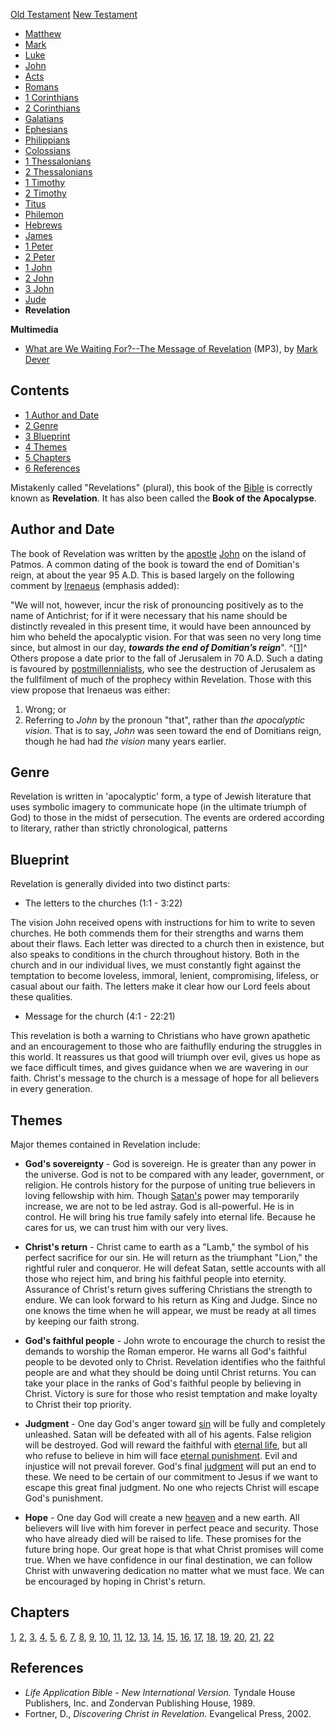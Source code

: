 [Old Testament](Old_Testament "Old Testament")
[New Testament](New_Testament "New Testament")
-   [Matthew](Gospel_of_Matthew "Gospel of Matthew")
-   [Mark](Gospel_of_Mark "Gospel of Mark")
-   [Luke](Gospel_of_Luke "Gospel of Luke")
-   [John](Gospel_of_John "Gospel of John")
-   [Acts](Acts_of_the_Apostles "Acts of the Apostles")
-   [Romans](Epistle_to_the_Romans "Epistle to the Romans")
-   [1 Corinthians](First_Epistle_to_the_Corinthians "First Epistle to the Corinthians")
-   [2 Corinthians](Second_Epistle_to_the_Corinthians "Second Epistle to the Corinthians")
-   [Galatians](Epistle_to_the_Galatians "Epistle to the Galatians")
-   [Ephesians](Epistle_to_the_Ephesians "Epistle to the Ephesians")
-   [Philippians](Epistle_to_the_Philippians "Epistle to the Philippians")
-   [Colossians](Epistle_to_the_Colossians "Epistle to the Colossians")
-   [1 Thessalonians](First_Epistle_to_the_Thessalonians "First Epistle to the Thessalonians")
-   [2 Thessalonians](Second_Epistle_to_the_Thessalonians "Second Epistle to the Thessalonians")
-   [1 Timothy](First_Epistle_to_Timothy "First Epistle to Timothy")
-   [2 Timothy](Second_Epistle_to_Timothy "Second Epistle to Timothy")
-   [Titus](Epistle_to_Titus "Epistle to Titus")
-   [Philemon](Epistle_to_Philemon "Epistle to Philemon")
-   [Hebrews](Epistle_to_the_Hebrews "Epistle to the Hebrews")
-   [James](Epistle_of_James "Epistle of James")
-   [1 Peter](First_Epistle_of_Peter "First Epistle of Peter")
-   [2 Peter](Second_Epistle_of_Peter "Second Epistle of Peter")
-   [1 John](First_Epistle_of_John "First Epistle of John")
-   [2 John](Second_Epistle_of_John "Second Epistle of John")
-   [3 John](Third_Epistle_of_John "Third Epistle of John")
-   [Jude](Epistle_of_Jude "Epistle of Jude")
-   **Revelation**

**Multimedia**

-   [What are We Waiting For?--The Message of Revelation](http://dl.salemweb.net/?mg=43BD321F-0FD9-46EE-A3B8-B339039746DF)
    (MP3), by [Mark Dever](Mark_Dever "Mark Dever")

## Contents

-   [1 Author and Date](#Author_and_Date)
-   [2 Genre](#Genre)
-   [3 Blueprint](#Blueprint)
-   [4 Themes](#Themes)
-   [5 Chapters](#Chapters)
-   [6 References](#References)

Mistakenly called "Revelations" (plural), this book of the
[Bible](Bible "Bible") is correctly known as **Revelation**. It has
also been called the **Book of the Apocalypse**.

## Author and Date

The book of Revelation was written by the
[apostle](Apostle "Apostle") [John](John "John") on the island of
Patmos. A common dating of the book is toward the end of Domitian's
reign, at about the year 95 A.D. This is based largely on the
following comment by [Irenaeus](Irenaeus "Irenaeus") (emphasis
added):

"We will not, however, incur the risk of pronouncing positively as
to the name of Antichrist; for if it were necessary that his name
should be distinctly revealed in this present time, it would have
been announced by him who beheld the apocalyptic vision. For that
was seen no very long time since, but almost in our day,
***towards the end of Domitian’s reign***". ^[[1]](#note-0)^
Others propose a date prior to the fall of Jerusalem in 70 A.D.
Such a dating is favoured by
[postmillennialists](Postmillennialism "Postmillennialism"), who
see the destruction of Jerusalem as the fullfilment of much of the
prophecy within Revelation. Those with this view propose that
Irenaeus was either:

1.  Wrong; or
2.  Referring to *John* by the pronoun "that", rather than
    *the apocalyptic vision*. That is to say, *John* was seen toward
    the end of Domitians reign, though he had had *the vision* many
    years earlier.

## Genre

Revelation is written in 'apocalyptic' form, a type of Jewish
literature that uses symbolic imagery to communicate hope (in the
ultimate triumph of God) to those in the midst of persecution. The
events are ordered according to literary, rather than strictly
chronological, patterns

## Blueprint

Revelation is generally divided into two distinct parts:

-   The letters to the churches (1:1 - 3:22)

The vision John received opens with instructions for him to write
to seven churches. He both commends them for their strengths and
warns them about their flaws. Each letter was directed to a church
then in existence, but also speaks to conditions in the church
throughout history. Both in the church and in our individual lives,
we must constantly fight against the temptation to become loveless,
immoral, lenient, compromising, lifeless, or casual about our
faith. The letters make it clear how our Lord feels about these
qualities.

-   Message for the church (4:1 - 22:21)

This revelation is both a warning to Christians who have grown
apathetic and an encouragement to those who are faithuflly enduring
the struggles in this world. It reassures us that good will triumph
over evil, gives us hope as we face difficult times, and gives
guidance when we are wavering in our faith. Christ's message to the
church is a message of hope for all believers in every generation.

## Themes

Major themes contained in Revelation include:

-   **God's sovereignty** - God is sovereign. He is greater than
    any power in the universe. God is not to be compared with any
    leader, government, or religion. He controls history for the
    purpose of uniting true believers in loving fellowship with him.
    Though [Satan's](Satan "Satan") power may temporarily increase, we
    are not to be led astray. God is all-powerful. He is in control. He
    will bring his true family safely into eternal life. Because he
    cares for us, we can trust him with our very lives.

-   **Christ's return** - Christ came to earth as a "Lamb," the
    symbol of his perfect sacrifice for our sin. He will return as the
    triumphant "Lion," the rightful ruler and conqueror. He will defeat
    Satan, settle accounts with all those who reject him, and bring his
    faithful people into eternity. Assurance of Christ's return gives
    suffering Christians the strength to endure. We can look forward to
    his return as King and Judge. Since no one knows the time when he
    will appear, we must be ready at all times by keeping our faith
    strong.

-   **God's faithful people** - John wrote to encourage the church
    to resist the demands to worship the Roman emperor. He warns all
    God's faithful people to be devoted only to Christ. Revelation
    identifies who the faithful people are and what they should be
    doing until Christ returns. You can take your place in the ranks of
    God's faithful people by believing in Christ. Victory is sure for
    those who resist temptation and make loyalty to Christ their top
    priority.

-   **Judgment** - One day God's anger toward [sin](Sin "Sin") will
    be fully and completely unleashed. Satan will be defeated with all
    of his agents. False religion will be destroyed. God will reward
    the faithful with [eternal life](Heaven "Heaven"), but all who
    refuse to believe in him will face
    [eternal punishment](Hell "Hell"). Evil and injustice will not
    prevail forever. God's final [judgment](Judgment "Judgment") will
    put an end to these. We need to be certain of our commitment to
    Jesus if we want to escape this great final judgment. No one who
    rejects Christ will escape God's punishment.

-   **Hope** - One day God will create a new
    [heaven](Heaven "Heaven") and a new earth. All believers will live
    with him forever in perfect peace and security. Those who have
    already died will be raised to life. These promises for the future
    bring hope. Our great hope is that what Christ promises will come
    true. When we have confidence in our final destination, we can
    follow Christ with unwavering dedication no matter what we must
    face. We can be encouraged by hoping in Christ's return.

## Chapters

[1](Revelation_1 "Revelation 1"),
[2](index.php?title=Revelation_2&action=edit&redlink=1 "Revelation 2 (page does not exist)"),
[3](index.php?title=Revelation_3&action=edit&redlink=1 "Revelation 3 (page does not exist)"),
[4](index.php?title=Revelation_4&action=edit&redlink=1 "Revelation 4 (page does not exist)"),
[5](index.php?title=Revelation_5&action=edit&redlink=1 "Revelation 5 (page does not exist)"),
[6](index.php?title=Revelation_6&action=edit&redlink=1 "Revelation 6 (page does not exist)"),
[7](index.php?title=Revelation_7&action=edit&redlink=1 "Revelation 7 (page does not exist)"),
[8](index.php?title=Revelation_8&action=edit&redlink=1 "Revelation 8 (page does not exist)"),
[9](index.php?title=Revelation_9&action=edit&redlink=1 "Revelation 9 (page does not exist)"),
[10](index.php?title=Revelation_10&action=edit&redlink=1 "Revelation 10 (page does not exist)"),
[11](index.php?title=Revelation_11&action=edit&redlink=1 "Revelation 11 (page does not exist)"),
[12](index.php?title=Revelation_12&action=edit&redlink=1 "Revelation 12 (page does not exist)"),
[13](index.php?title=Revelation_13&action=edit&redlink=1 "Revelation 13 (page does not exist)"),
[14](index.php?title=Revelation_14&action=edit&redlink=1 "Revelation 14 (page does not exist)"),
[15](index.php?title=Revelation_15&action=edit&redlink=1 "Revelation 15 (page does not exist)"),
[16](index.php?title=Revelation_16&action=edit&redlink=1 "Revelation 16 (page does not exist)"),
[17](index.php?title=Revelation_17&action=edit&redlink=1 "Revelation 17 (page does not exist)"),
[18](index.php?title=Revelation_18&action=edit&redlink=1 "Revelation 18 (page does not exist)"),
[19](index.php?title=Revelation_19&action=edit&redlink=1 "Revelation 19 (page does not exist)"),
[20](index.php?title=Revelation_20&action=edit&redlink=1 "Revelation 20 (page does not exist)"),
[21](index.php?title=Revelation_21&action=edit&redlink=1 "Revelation 21 (page does not exist)"),
[22](index.php?title=Revelation_22&action=edit&redlink=1 "Revelation 22 (page does not exist)")

## References

-   *Life Application Bible - New International Version.* Tyndale
    House Publishers, Inc. and Zondervan Publishing House, 1989.
-   Fortner, D., *Discovering Christ in Revelation*. Evangelical
    Press, 2002.



